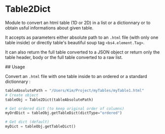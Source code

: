 # Table2Dict

Module to convert an html table (1D or 2D) in a list or a dictionnary or to obtain usful informations about given table. 

It accepts as parameters either absolute path to an `.html` file (with only one table inside) or directly table's beautiful soup tag `<bs4.element.Tag>`.

It can also return the full table converted to a JSON object or return only the table header, body or the full table converted 
to a raw list.

## Usage

Convert an `.html` file with one table inside to an ordered or a standard dictionnary :

```python
tableAbsolutePath = "/Users/Kim/Project/myTables/myTable1.html"
# Create object
tableObj = Table2Dict(tableAbsolutePath)

# Get ordered dict (to keep original order of columns)
myOrdDict = tableObj.getTableDict(dictType="ordered")

# Get dict (default)
myDict = tableObj.getTableDict()
```
